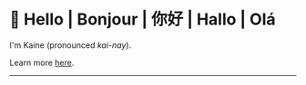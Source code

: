 # 👋 Hello | Bonjour | 你好 | Hallo | Olá

I'm Kaine (pronounced _kai-nay_). 

Learn more [here](https://www.kaine.pro).

---

